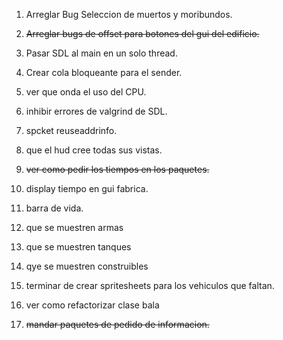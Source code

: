 1. Arreglar Bug Seleccion de muertos y moribundos.

2. ~~Arreglar bugs de offset para botones del gui del edificio.~~

3. Pasar SDL al main en un solo thread.

4. Crear cola bloqueante para el sender.

5. ver que onda el uso del CPU.

6. inhibir errores de valgrind de SDL.

7. spcket reuseaddrinfo.

8. que el hud cree todas sus vistas.

9. ~~ver como pedir los tiempos en los paquetes.~~

10. display tiempo en gui fabrica.

11. barra de vida. 

12. que se muestren armas

13. que se muestren tanques

14. qye se muestren construibles

15. terminar de crear spritesheets para los vehiculos que faltan.

16. ver como refactorizar clase bala

17. ~~mandar paquetes de pedido de informacion.~~


